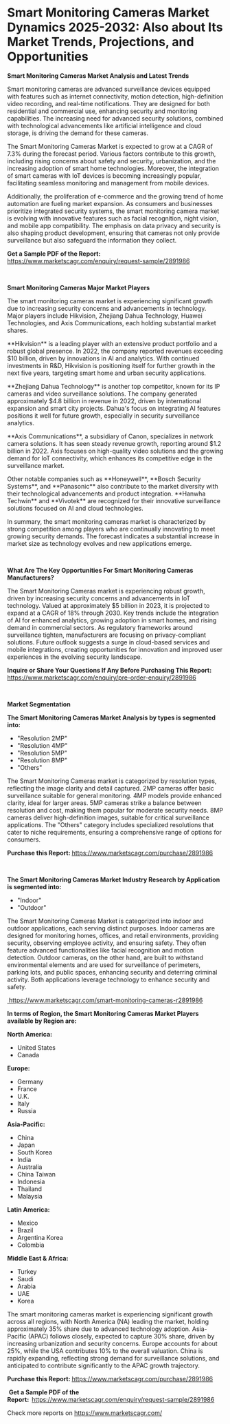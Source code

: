 <p><h1>Smart Monitoring Cameras Market Dynamics 2025-2032: Also about Its Market Trends, Projections, and Opportunities</h1></p><p><strong>Smart Monitoring Cameras Market Analysis and Latest Trends</strong></p>
<p><p>Smart monitoring cameras are advanced surveillance devices equipped with features such as internet connectivity, motion detection, high-definition video recording, and real-time notifications. They are designed for both residential and commercial use, enhancing security and monitoring capabilities. The increasing need for advanced security solutions, combined with technological advancements like artificial intelligence and cloud storage, is driving the demand for these cameras.</p><p>The Smart Monitoring Cameras Market is expected to grow at a CAGR of 7.3% during the forecast period. Various factors contribute to this growth, including rising concerns about safety and security, urbanization, and the increasing adoption of smart home technologies. Moreover, the integration of smart cameras with IoT devices is becoming increasingly popular, facilitating seamless monitoring and management from mobile devices. </p><p>Additionally, the proliferation of e-commerce and the growing trend of home automation are fueling market expansion. As consumers and businesses prioritize integrated security systems, the smart monitoring camera market is evolving with innovative features such as facial recognition, night vision, and mobile app compatibility. The emphasis on data privacy and security is also shaping product development, ensuring that cameras not only provide surveillance but also safeguard the information they collect.</p></p>
<p><strong>Get a Sample PDF of the Report:&nbsp;</strong> <a href="https://www.marketscagr.com/enquiry/request-sample/2891986?utm_campaign=3533&utm_medium=2&utm_source=Github&utm_content=ia&utm_term=14032025&utm_id=smart-monitoring-cameras">https://www.marketscagr.com/enquiry/request-sample/2891986</a></p>
<p>&nbsp;</p>
<p><strong>Smart Monitoring Cameras Major Market Players</strong></p>
<p><p>The smart monitoring cameras market is experiencing significant growth due to increasing security concerns and advancements in technology. Major players include Hikvision, Zhejiang Dahua Technology, Huawei Technologies, and Axis Communications, each holding substantial market shares.</p><p>**Hikvision** is a leading player with an extensive product portfolio and a robust global presence. In 2022, the company reported revenues exceeding $10 billion, driven by innovations in AI and analytics. With continued investments in R&D, Hikvision is positioning itself for further growth in the next five years, targeting smart home and urban security applications.</p><p>**Zhejiang Dahua Technology** is another top competitor, known for its IP cameras and video surveillance solutions. The company generated approximately $4.8 billion in revenue in 2022, driven by international expansion and smart city projects. Dahua's focus on integrating AI features positions it well for future growth, especially in security surveillance analytics.</p><p>**Axis Communications**, a subsidiary of Canon, specializes in network camera solutions. It has seen steady revenue growth, reporting around $1.2 billion in 2022. Axis focuses on high-quality video solutions and the growing demand for IoT connectivity, which enhances its competitive edge in the surveillance market.</p><p>Other notable companies such as **Honeywell**, **Bosch Security Systems**, and **Panasonic** also contribute to the market diversity with their technological advancements and product integration. **Hanwha Techwin** and **Vivotek** are recognized for their innovative surveillance solutions focused on AI and cloud technologies.</p><p>In summary, the smart monitoring cameras market is characterized by strong competition among players who are continually innovating to meet growing security demands. The forecast indicates a substantial increase in market size as technology evolves and new applications emerge.</p></p>
<p>&nbsp;</p>
<p><strong>What Are The Key Opportunities For Smart Monitoring Cameras Manufacturers?</strong></p>
<p><p>The Smart Monitoring Cameras market is experiencing robust growth, driven by increasing security concerns and advancements in IoT technology. Valued at approximately $5 billion in 2023, it is projected to expand at a CAGR of 18% through 2030. Key trends include the integration of AI for enhanced analytics, growing adoption in smart homes, and rising demand in commercial sectors. As regulatory frameworks around surveillance tighten, manufacturers are focusing on privacy-compliant solutions. Future outlook suggests a surge in cloud-based services and mobile integrations, creating opportunities for innovation and improved user experiences in the evolving security landscape.</p></p>
<p><strong>Inquire or Share Your Questions If Any Before Purchasing This Report:</strong> <a href="https://www.marketscagr.com/enquiry/pre-order-enquiry/2891986?utm_campaign=3533&utm_medium=2&utm_source=Github&utm_content=ia&utm_term=14032025&utm_id=smart-monitoring-cameras">https://www.marketscagr.com/enquiry/pre-order-enquiry/2891986</a></p>
<p>&nbsp;</p>
<p><strong>Market Segmentation</strong></p>
<p><strong>The Smart Monitoring Cameras Market Analysis by types is segmented into:</strong></p>
<p><ul><li>"Resolution 2MP"</li><li>"Resolution 4MP"</li><li>"Resolution 5MP"</li><li>"Resolution 8MP"</li><li>"Others"</li></ul></p>
<p><p>The Smart Monitoring Cameras market is categorized by resolution types, reflecting the image clarity and detail captured. 2MP cameras offer basic surveillance suitable for general monitoring. 4MP models provide enhanced clarity, ideal for larger areas. 5MP cameras strike a balance between resolution and cost, making them popular for moderate security needs. 8MP cameras deliver high-definition images, suitable for critical surveillance applications. The "Others" category includes specialized resolutions that cater to niche requirements, ensuring a comprehensive range of options for consumers.</p></p>
<p><strong>Purchase this Report:&nbsp;</strong><a href="https://www.marketscagr.com/purchase/2891986?utm_campaign=3533&utm_medium=2&utm_source=Github&utm_content=ia&utm_term=14032025&utm_id=smart-monitoring-cameras">https://www.marketscagr.com/purchase/2891986</a></p>
<p>&nbsp;</p>
<p><strong>The Smart Monitoring Cameras Market Industry Research by Application is segmented into:</strong></p>
<p><ul><li>"Indoor"</li><li>"Outdoor"</li></ul></p>
<p><p>The Smart Monitoring Cameras Market is categorized into indoor and outdoor applications, each serving distinct purposes. Indoor cameras are designed for monitoring homes, offices, and retail environments, providing security, observing employee activity, and ensuring safety. They often feature advanced functionalities like facial recognition and motion detection. Outdoor cameras, on the other hand, are built to withstand environmental elements and are used for surveillance of perimeters, parking lots, and public spaces, enhancing security and deterring criminal activity. Both applications leverage technology to enhance security and safety.</p></p>
<p><a href="https://www.marketscagr.com/smart-monitoring-cameras-r2891986?utm_campaign=3533&utm_medium=2&utm_source=Github&utm_content=ia&utm_term=14032025&utm_id=smart-monitoring-cameras">&nbsp;https://www.marketscagr.com/smart-monitoring-cameras-r2891986</a></p>
<p><strong>In terms of Region, the Smart Monitoring Cameras Market Players available by Region are:</strong></p>
<p>
    <p> <strong> North America: </strong>
        <ul>
            <li>United States</li>
            <li>Canada</li>
        </ul>
        </p> 
    <p> <strong> Europe: </strong>
        <ul>
            <li>Germany</li>
            <li>France</li>
            <li>U.K.</li>
            <li>Italy</li>
            <li>Russia</li>
        </ul>
        </p> 
    <p> <strong> Asia-Pacific: </strong>
        <ul>
            <li>China</li>
            <li>Japan</li>
            <li>South Korea</li>
            <li>India</li>
            <li>Australia</li>
            <li>China Taiwan</li>
            <li>Indonesia</li>
            <li>Thailand</li>
            <li>Malaysia</li>
        </ul>
        </p> 
    <p> <strong> Latin America: </strong>
        <ul>
            <li>Mexico</li>
            <li>Brazil</li>
            <li>Argentina Korea</li>
            <li>Colombia</li>
        </ul>
        </p> 
    <p> <strong> Middle East & Africa: </strong>
        <ul>
            <li>Turkey</li>
            <li>Saudi</li>
            <li>Arabia</li>
            <li>UAE</li>
            <li>Korea</li>
        </ul>
    </p>
    </p>
<p><p>The smart monitoring cameras market is experiencing significant growth across all regions, with North America (NA) leading the market, holding approximately 35% share due to advanced technology adoption. Asia-Pacific (APAC) follows closely, expected to capture 30% share, driven by increasing urbanization and security concerns. Europe accounts for about 25%, while the USA contributes 10% to the overall valuation. China is rapidly expanding, reflecting strong demand for surveillance solutions, and anticipated to contribute significantly to the APAC growth trajectory.</p></p>
<p><strong>Purchase this Report: </strong><a href="https://www.marketscagr.com/purchase/2891986?utm_campaign=3533&utm_medium=2&utm_source=Github&utm_content=ia&utm_term=14032025&utm_id=smart-monitoring-cameras">https://www.marketscagr.com/purchase/2891986</a></p>
<p>&nbsp;<strong>Get a Sample PDF of the Report:&nbsp;&nbsp;</strong><a href="https://www.marketscagr.com/enquiry/request-sample/2891986?utm_campaign=3533&utm_medium=2&utm_source=Github&utm_content=ia&utm_term=14032025&utm_id=smart-monitoring-cameras">https://www.marketscagr.com/enquiry/request-sample/2891986</a></p>
<p><strong></strong></p>
<p>Check more reports on <a href="https://www.marketscagr.com/?utm_campaign=3533&utm_medium=2&utm_source=Github&utm_content=ia&utm_term=14032025&utm_id=smart-monitoring-cameras">https://www.marketscagr.com/</a></p>